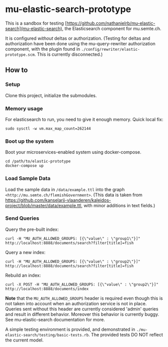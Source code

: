 # mu-elastic-search-prototype


This is a sandbox for testing [https://github.com/nathanielrb/mu-elastic-search](mu-elastic-search), the Elasticsearch component for mu.semte.ch. 

It is configured *without* deltas or authorization. (Testing for deltas and authorization have been done using the mu-query-rewriter authorization component, with the plugin found in `./config/rewriter/elastic-prototype.scm`. This is currently disconnected.)

## How to

### Setup

Clone this project, initialize the submodules.

### Memory usage

For elasticsearch to run, you need to give it enough memory. Quick local fix:

    sudo sysctl -w vm.max_map_count=262144

### Boot up the system

Boot your microservices-enabled system using docker-compose.

    cd /path/to/elastic-prototype
    docker-compose up

### Load Sample Data

Load the sample data in `/data/example.ttl` into the graph `<http://mu.semte.ch/flemishGovernment>`. (This data is taken from <https://github.com/kanselarij-vlaanderen/kaleidos-project/blob/master/data/example.ttl>, with minor additions in text fields.)

### Send Queries

Query the pre-built index:

```
curl -H "MU_AUTH_ALLOWED_GROUPS: [{\"value\" : \"group1\"}]" http://localhost:8888/documents/search?filter[title]=fish
```

Query a new index:

```
curl -H "MU_AUTH_ALLOWED_GROUPS: [{\"value\" : \"group2\"}]" http://localhost:8888/documents/search?filter[title]=fish
```

Rebuild an index:

```
curl -X POST -H "MU_AUTH_ALLOWED_GROUPS: [{\"value\" : \"group2\"}]" http://localhost:8888/documents/index
```
**Note** that the `MU_AUTH_ALLOWED_GROUPS` header is required even though this is not taken into account when an authorization service is not in place. Queries sent without this header are currently considered 'admin' queries and result in different behavior. Moreover this behavior is currently buggy. See mu-elastic-search documentation for more.

A simple testing environment is provided, and demonstrated in `./mu-elastic-search/testing/basic-tests.rb`. The provided tests DO NOT reflect the current model.


